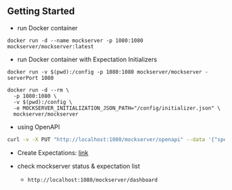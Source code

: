 ## Getting Started
- run Docker container

```docker
docker run -d --name mockserver -p 1080:1080 mockserver/mockserver:latest
```

- run Docker container with Expectation Initializers
```
docker run -v $(pwd):/config -p 1080:1080 mockserver/mockserver -serverPort 1080

docker run -d --rm \
  -p 1080:1080 \
  -v $(pwd):/config \
  -e MOCKSERVER_INITIALIZATION_JSON_PATH="/config/initializer.json" \
  mockserver/mockserver
```

- using OpenAPI

```bash
curl -v -X PUT "http://localhost:1080/mockserver/openapi" --data '{"specUrlOrPayload": "https://raw.githubusercontent.com/hylin0524/PocMockServer/refs/heads/main/order.yaml", "operationsAndResponses": {"getOrderStatusById": "200"}}'
```

- Create Expectations: [link](https://www.mock-server.com/mock_server/creating_expectations.html)


- check mockserver status & expectation list
  - `http://localhost:1080/mockserver/dashboard`
